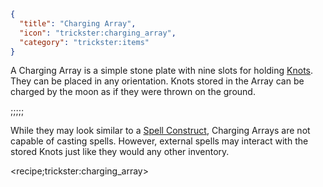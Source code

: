 ```json
{
  "title": "Charging Array",
  "icon": "trickster:charging_array",
  "category": "trickster:items"
}
```

A Charging Array is a simple stone plate with nine slots for holding [Knots](^trickster:items/knots). 
They can be placed in any orientation. 
Knots stored in the Array can be charged by the moon as if they were thrown on the ground.

;;;;;

While they may look similar to a [Spell Construct](^trickster:items/spell_construct), 
Charging Arrays are not capable of casting spells. 
However, external spells may interact with the stored Knots just like they would any other inventory.

<recipe;trickster:charging_array>
